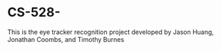 # CS-528-
This is the eye tracker recognition project developed by Jason Huang, Jonathan Coombs, and Timothy Burnes

